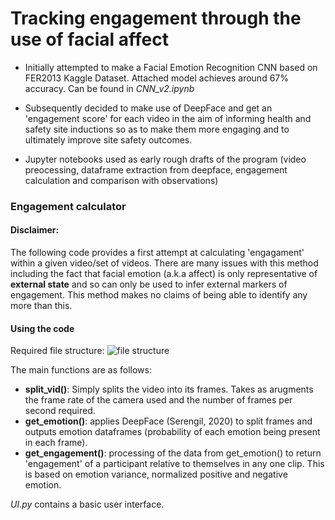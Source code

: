# Tracking engagement through the use of facial affect #
- Initially attempted to make a Facial Emotion Recognition CNN based on FER2013 Kaggle Dataset. Attached model achieves around 67% accuracy. Can be found in *CNN_v2.ipynb*

- Subsequently decided to make use of DeepFace and get an 'engagement score' for each video in the aim of informing health and safety site inductions so as to make them more engaging and to ultimately improve site safety outcomes. 

- Jupyter notebooks used as early rough drafts of the program (video preocessing, dataframe extraction from deepface, engagement calculation and comparison with observations)

### Engagement calculator ###
#### Disclaimer: ####
The following code provides a first attempt at calculating 'engagament' within a given video/set of videos. There are many issues with this method including the fact that facial emotion (a.k.a affect) is only representative of **external state** and so can only be used to infer external markers of engagement. This method makes no claims of being able to identify any more than this.

#### Using the code ####
Required file structure: ![file structure](https://user-images.githubusercontent.com/66725307/127992724-2c24bc24-f5fe-4088-83a9-f7c3c4e583cc.jpeg)

The main functions are as follows:
- **split_vid()**: Simply splits the video into its frames. Takes as arugments the frame rate of the camera used and the number of frames per second required.
- **get_emotion()**: applies DeepFace (Serengil, 2020) to split frames and outputs emotion dataframes (probability of each emotion being present in each frame).
- **get_engagement()**: processing of the data from get_emotion() to return 'engagement' of a participant relative to themselves in any one clip. This is based on emotion variance, normalized positive and negative emotion.

*UI.py* contains a basic user interface.
